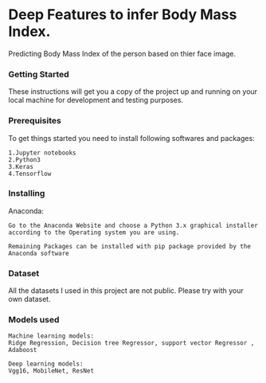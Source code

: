 # Deep Features to infer Body Mass Index.

Predicting Body Mass Index of the person based on thier face image.

### Getting Started

These instructions will get you a copy of the project up and running on your local machine for development and testing purposes.

### Prerequisites

To get things started you need to install following softwares and packages:
```
1.Jupyter notebooks
2.Python3
3.Keras
4.Tensorflow
```

### Installing
Anaconda:
```
Go to the Anaconda Website and choose a Python 3.x graphical installer according to the Operating system you are using.
```
```
Remaining Packages can be installed with pip package provided by the Anaconda software 
```

### Dataset

All the datasets I used in this project are not public. Please try with your own dataset.


### Models used
```
Machine learning models:
Ridge Regression, Decision tree Regressor, support vector Regressor , Adaboost

Deep learning models:
Vgg16, MobileNet, ResNet 
```

